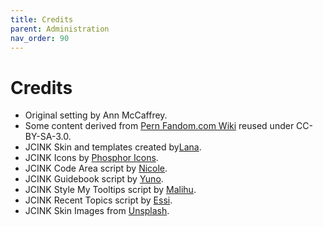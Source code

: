```yaml
---
title: Credits
parent: Administration
nav_order: 90
---
```


# Credits
- Original setting by Ann McCaffrey.
- Some content derived from [Pern Fandom.com Wiki](https://pern.fandom.com/wiki/) reused under CC-BY-SA-3.0.
- JCINK Skin and templates created by[Lana](https://lanayrucodes.tumblr.com/).
- JCINK Icons by [Phosphor Icons](https://phosphoricons.com/).
- JCINK Code Area script by [Nicole](https://nicolecodes.tumblr.com/).
- JCINK Guidebook script by [Yuno](http://cttw.jcink.net/index.php?showuser=3623).
- JCINK Style My Tooltips script by [Malihu](http://manos.malihu.gr/style-my-tooltips-jquery-plugin/).
- JCINK Recent Topics script by [Essi](https://sourced.jcink.net/index.php?showtopic=138).
- JCINK Skin Images from [Unsplash](https://unsplash.com/).
 
